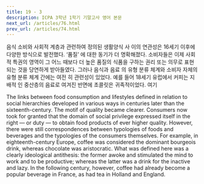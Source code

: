 ```yaml
---
title: 19 - 3
description: ICPA 3학년 1학기 기말고사 영어 본문
next_url: /articles/76.html
prev_url: /articles/74.html
---
```


음식 소비와 사회적 계층과 관련하여 정의된 생활양식 사 이의 연관성은 16세기 이후에 다양한 방식으로 발전했다. ‘품질’ 에 대한 동기가 더 명확해졌다. 소비자들은 이제 사회적 특권의 영역이 그 어느 때보다 더 높은 품질의 식품을 구하는 권리 또는 의무로 표현되는 것을 당연하게 받아들였다. 그러나 음식과 음료 의 유형 분류 체계와 소비자 자체의 유형 분류 체계 간에는 여전 히 관련성이 있었다. 예를 들어 18세기 유럽에서 커피는 지배적 인 중산층의 음료로 여겨진 반면에 초콜릿은 귀족적이었다. 여기

The links between food consumption and lifestyles defined in relation to social hierarchies developed in various ways in centuries later than the sixteenth-century. The motif of quality became clearer. Consumers now took for granted that the domain of social privilege expressed itself in the right — or duty — to obtain food products of ever higher quality. However, there were still correspondences between typologies of foods and beverages and the typologies of the consumers themselves. For example, in eighteenth-century Europe, coffee was considered the dominant bourgeois drink, whereas chocolate was aristocratic. What was defined here was a clearly ideological antithesis: the former awoke and stimulated the mind to work and to be productive; whereas the latter was a drink for the inactive and lazy. In the following century, however, coffee had already become a popular beverage in France, as had tea in Holland and England.
